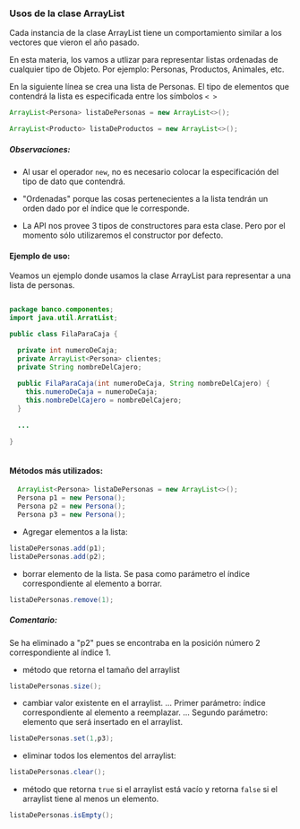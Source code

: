 ### Usos de la clase ArrayList
Cada instancia de la clase ArrayList tiene un comportamiento similar
a los vectores que vieron el año pasado.

En esta materia, los vamos a utlizar para representar listas ordenadas de 
cualquier tipo de Objeto. Por ejemplo: Personas, Productos, Animales, etc.

En la siguiente línea se crea una lista de Personas. 
El tipo de elementos que contendrá la lista es especificada entre los símbolos ```< >```
```java
ArrayList<Persona> listaDePersonas = new ArrayList<>();

ArrayList<Producto> listaDeProductos = new ArrayList<>();
```

##### Observaciones:
* Al usar el operador ```new```, no es necesario colocar la especificación del 
tipo de dato que contendrá.

* "Ordenadas" porque las cosas pertenecientes a la lista tendrán un orden dado
por el índice que le corresponde.

* La API nos provee 3 tipos de constructores para esta clase. Pero por el 
momento sólo utilizaremos el constructor por defecto.

#### Ejemplo de uso:

Veamos un ejemplo donde usamos la clase ArrayList para representar a 
una lista de personas.


```java

package banco.componentes;
import java.util.ArratList;

public class FilaParaCaja {

  private int numeroDeCaja;
  private ArrayList<Persona> clientes;
  private String nombreDelCajero;
  
  public FilaParaCaja(int numeroDeCaja, String nombreDelCajero) {
    this.numeroDeCaja = numeroDeCaja;
    this.nombreDelCajero = nombreDelCajero;
  }
  
  ...
  
}
  

```

#### Métodos más utilizados:
```java
  ArrayList<Persona> listaDePersonas = new ArrayList<>();
  Persona p1 = new Persona();
  Persona p2 = new Persona();
  Persona p3 = new Persona();
```

* Agregar elementos a la lista:
```java
listaDePersonas.add(p1);
listaDePersonas.add(p2);
```
* borrar elemento de la lista. Se pasa como parámetro el índice 
correspondiente al elemento a borrar.
```java
listaDePersonas.remove(1);
```
##### Comentario:
Se ha eliminado a "p2" pues se encontraba en la posición número 2 
correspondiente al índice 1.

* método que retorna el tamaño del arraylist
```java
listaDePersonas.size();
```
* cambiar valor existente en el arraylist. 
... Primer parámetro: índice correspondiente al elemento a reemplazar.
... Segundo parámetro: elemento que será insertado en el arraylist.
```java
listaDePersonas.set(1,p3);
```
* eliminar todos los elementos del arraylist:
```java
listaDePersonas.clear();
```

* método que retorna ```true``` si el arraylist está vacío y
retorna ```false``` si el arraylist tiene al menos un elemento.
```java
listaDePersonas.isEmpty();
```



